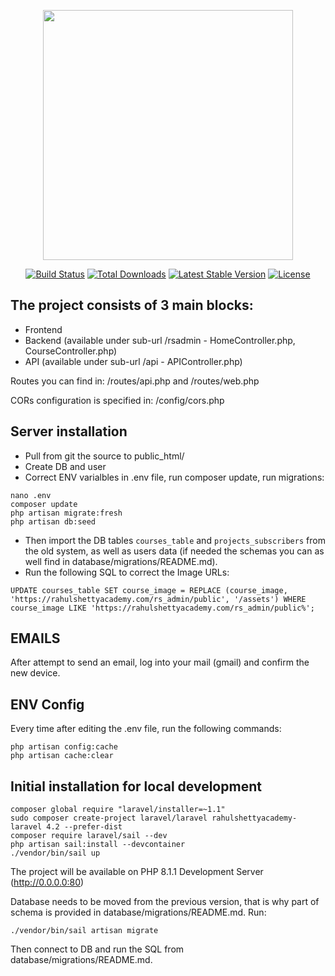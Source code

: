 <p align="center"><a href="https://laravel.com" target="_blank"><img src="https://raw.githubusercontent.com/laravel/art/master/logo-lockup/5%20SVG/2%20CMYK/1%20Full%20Color/laravel-logolockup-cmyk-red.svg" width="400"></a></p>
<p align="center">
<a href="https://travis-ci.org/laravel/framework"><img src="https://travis-ci.org/laravel/framework.svg" alt="Build Status"></a>
<a href="https://packagist.org/packages/laravel/framework"><img src="https://img.shields.io/packagist/dt/laravel/framework" alt="Total Downloads"></a>
<a href="https://packagist.org/packages/laravel/framework"><img src="https://img.shields.io/packagist/v/laravel/framework" alt="Latest Stable Version"></a>
<a href="https://packagist.org/packages/laravel/framework"><img src="https://img.shields.io/packagist/l/laravel/framework" alt="License"></a>
</p>

## The project consists of 3 main blocks:
- Frontend
- Backend (available under sub-url /rsadmin - HomeController.php, CourseController.php)
- API (available under sub-url /api - APIController.php)

Routes you can find in: /routes/api.php and /routes/web.php

CORs configuration is specified in: /config/cors.php
## Server installation
- Pull from git the source to
  public_html/
- Create DB and user
- Correct ENV varialbles in .env file, run composer update, run migrations:
```
nano .env
composer update
php artisan migrate:fresh
php artisan db:seed
```
- Then import the DB tables `courses_table` and `projects_subscribers` from the old system, as well as users data (if needed the schemas you can as well find in database/migrations/README.md).
- Run the following SQL to correct the Image URLs:
```
UPDATE courses_table SET course_image = REPLACE (course_image, 'https://rahulshettyacademy.com/rs_admin/public', '/assets') WHERE course_image LIKE 'https://rahulshettyacademy.com/rs_admin/public%';
```
## EMAILS
After attempt to send an email, log into your mail (gmail) and confirm the new device.
## ENV Config
Every time after editing the .env file, run the following commands:
```
php artisan config:cache
php artisan cache:clear
```

## Initial installation for local development
```
composer global require "laravel/installer=~1.1"
sudo composer create-project laravel/laravel rahulshettyacademy-laravel 4.2 --prefer-dist
composer require laravel/sail --dev
php artisan sail:install --devcontainer
./vendor/bin/sail up
```
The project will be available on PHP 8.1.1 Development Server (http://0.0.0.0:80)


Database needs to be moved from the previous version, that is why part of schema is provided in database/migrations/README.md.
Run:
```
./vendor/bin/sail artisan migrate
```
Then connect to DB and run the SQL from database/migrations/README.md.
